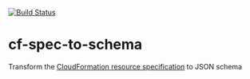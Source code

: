 [![Build Status](https://travis-ci.org/krishnan-mani/cf-spec-to-schema.svg?branch=develop)](https://travis-ci.org/krishnan-mani/cf-spec-to-schema)

# cf-spec-to-schema
Transform the [CloudFormation resource specification](https://docs.aws.amazon.com/AWSCloudFormation/latest/UserGuide/cfn-resource-specification.html) to JSON schema
